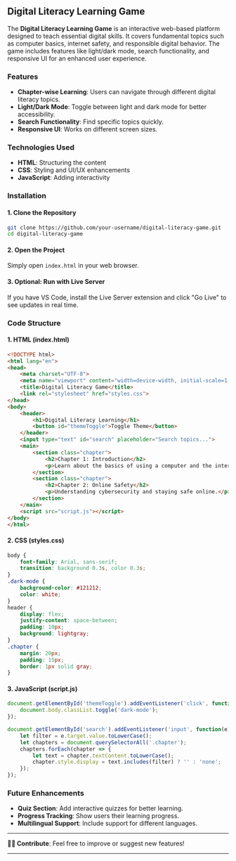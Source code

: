 ## Digital Literacy Learning Game

The **Digital Literacy Learning Game** is an interactive web-based platform designed to teach essential digital skills. It covers fundamental topics such as computer basics, internet safety, and responsible digital behavior. The game includes features like light/dark mode, search functionality, and responsive UI for an enhanced user experience.

### Features
- **Chapter-wise Learning**: Users can navigate through different digital literacy topics.
- **Light/Dark Mode**: Toggle between light and dark mode for better accessibility.
- **Search Functionality**: Find specific topics quickly.
- **Responsive UI**: Works on different screen sizes.

### Technologies Used
- **HTML**: Structuring the content
- **CSS**: Styling and UI/UX enhancements
- **JavaScript**: Adding interactivity

### Installation

#### **1. Clone the Repository**
```sh
git clone https://github.com/your-username/digital-literacy-game.git
cd digital-literacy-game
```

#### **2. Open the Project**
Simply open `index.html` in your web browser.

#### **3. Optional: Run with Live Server**
If you have VS Code, install the Live Server extension and click "Go Live" to see updates in real time.

### Code Structure

#### **1. HTML (index.html)**
```html
<!DOCTYPE html>
<html lang="en">
<head>
    <meta charset="UTF-8">
    <meta name="viewport" content="width=device-width, initial-scale=1.0">
    <title>Digital Literacy Game</title>
    <link rel="stylesheet" href="styles.css">
</head>
<body>
    <header>
        <h1>Digital Literacy Learning</h1>
        <button id="themeToggle">Toggle Theme</button>
    </header>
    <input type="text" id="search" placeholder="Search topics...">
    <main>
        <section class="chapter">
            <h2>Chapter 1: Introduction</h2>
            <p>Learn about the basics of using a computer and the internet.</p>
        </section>
        <section class="chapter">
            <h2>Chapter 2: Online Safety</h2>
            <p>Understanding cybersecurity and staying safe online.</p>
        </section>
    </main>
    <script src="script.js"></script>
</body>
</html>
```

#### **2. CSS (styles.css)**
```css
body {
    font-family: Arial, sans-serif;
    transition: background 0.3s, color 0.3s;
}
.dark-mode {
    background-color: #121212;
    color: white;
}
header {
    display: flex;
    justify-content: space-between;
    padding: 10px;
    background: lightgray;
}
.chapter {
    margin: 20px;
    padding: 15px;
    border: 1px solid gray;
}
```

#### **3. JavaScript (script.js)**
```js
document.getElementById('themeToggle').addEventListener('click', function() {
    document.body.classList.toggle('dark-mode');
});

document.getElementById('search').addEventListener('input', function(e) {
    let filter = e.target.value.toLowerCase();
    let chapters = document.querySelectorAll('.chapter');
    chapters.forEach(chapter => {
        let text = chapter.textContent.toLowerCase();
        chapter.style.display = text.includes(filter) ? '' : 'none';
    });
});
```

### Future Enhancements
- **Quiz Section**: Add interactive quizzes for better learning.
- **Progress Tracking**: Show users their learning progress.
- **Multilingual Support**: Include support for different languages.

---
**👨‍💻 Contribute**: Feel free to improve or suggest new features!

---
